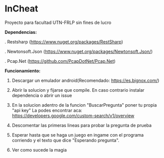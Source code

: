 # InCheat
Proyecto para facultad UTN-FRLP sin fines de lucro

**Dependencias:**

. Restsharp (https://www.nuget.org/packages/RestSharp)

. Newtonsoft.Json (https://www.nuget.org/packages/Newtonsoft.Json/)

. Pcap.Net (https://github.com/PcapDotNet/Pcap.Net)

**Funcionamiento:**

1. Descargar un emulador android(Recomendado: https://es.bignox.com/)

2. Abrir la solucion y fijarse que compile. En caso contrario instalar dependencia o abrir un issue

3. En la solucion adentro de la funcion "BuscarPregunta" poner tu propia "api key"
   La podes encontrar aca: https://developers.google.com/custom-search/v1/overview
   
  4. Descomentar las primeras lineas para probar la pregunta de prueba

  5. Esperar hasta que se haga un juego en ingame con el programa corriendo y el texto que dice "Esperando pregunta".

  6. Ver como sucede la magia
